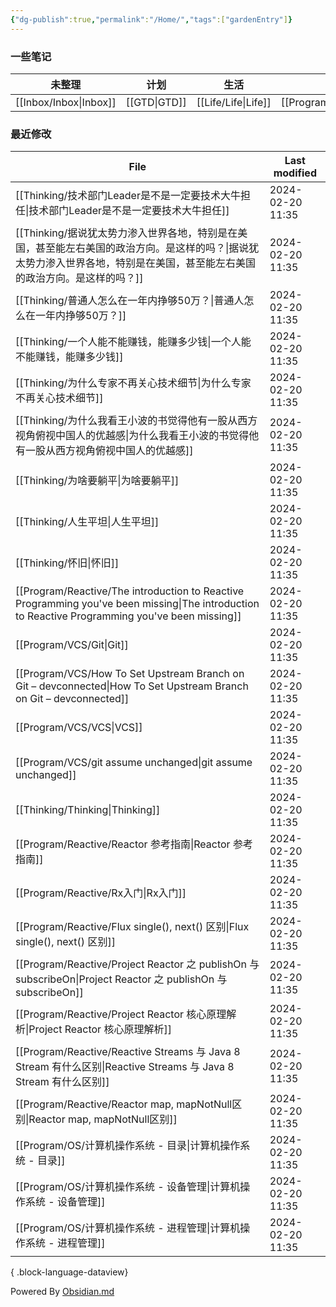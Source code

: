 ```yaml
---
{"dg-publish":true,"permalink":"/Home/","tags":["gardenEntry"]}
---
```



### 一些笔记

| 未整理 | 计划 | 生活 | 编程 | 思考 |
| ---- | ---- | ---- | ---- | ---- |
| [[Inbox/Inbox\|Inbox]] | [[GTD\|GTD]] | [[Life/Life\|Life]] | [[Program/Program\|Program]] | [[Thinking/Thinking\|Thinking]] |

### 最近修改

| File                                                                                                                                               | Last modified    |
| -------------------------------------------------------------------------------------------------------------------------------------------------- | ---------------- |
| [[Thinking/技术部门Leader是不是一定要技术大牛担任\|技术部门Leader是不是一定要技术大牛担任]]                                                                                     | 2024-02-20 11:35 |
| [[Thinking/据说犹太势力渗入世界各地，特别是在美国，甚至能左右美国的政治方向。是这样的吗？\|据说犹太势力渗入世界各地，特别是在美国，甚至能左右美国的政治方向。是这样的吗？]]                                                   | 2024-02-20 11:35 |
| [[Thinking/普通人怎么在一年内挣够50万？\|普通人怎么在一年内挣够50万？]]                                                                                                   | 2024-02-20 11:35 |
| [[Thinking/一个人能不能赚钱，能赚多少钱\|一个人能不能赚钱，能赚多少钱]]                                                                                                     | 2024-02-20 11:35 |
| [[Thinking/为什么专家不再关心技术细节\|为什么专家不再关心技术细节]]                                                                                                       | 2024-02-20 11:35 |
| [[Thinking/为什么我看王小波的书觉得他有一股从西方视角俯视中国人的优越感\|为什么我看王小波的书觉得他有一股从西方视角俯视中国人的优越感]]                                                                     | 2024-02-20 11:35 |
| [[Thinking/为啥要躺平\|为啥要躺平]]                                                                                                                       | 2024-02-20 11:35 |
| [[Thinking/人生平坦\|人生平坦]]                                                                                                                         | 2024-02-20 11:35 |
| [[Thinking/怀旧\|怀旧]]                                                                                                                             | 2024-02-20 11:35 |
| [[Program/Reactive/The introduction to Reactive Programming you've been missing\|The introduction to Reactive Programming you've been missing]] | 2024-02-20 11:35 |
| [[Program/VCS/Git\|Git]]                                                                                                                        | 2024-02-20 11:35 |
| [[Program/VCS/How To Set Upstream Branch on Git – devconnected\|How To Set Upstream Branch on Git – devconnected]]                              | 2024-02-20 11:35 |
| [[Program/VCS/VCS\|VCS]]                                                                                                                        | 2024-02-20 11:35 |
| [[Program/VCS/git assume unchanged\|git assume unchanged]]                                                                                      | 2024-02-20 11:35 |
| [[Thinking/Thinking\|Thinking]]                                                                                                                 | 2024-02-20 11:35 |
| [[Program/Reactive/Reactor 参考指南\|Reactor 参考指南]]                                                                                                 | 2024-02-20 11:35 |
| [[Program/Reactive/Rx入门\|Rx入门]]                                                                                                                 | 2024-02-20 11:35 |
| [[Program/Reactive/Flux single(), next() 区别\|Flux single(), next() 区别]]                                                                         | 2024-02-20 11:35 |
| [[Program/Reactive/Project Reactor 之 publishOn 与 subscribeOn\|Project Reactor 之 publishOn 与 subscribeOn]]                                       | 2024-02-20 11:35 |
| [[Program/Reactive/Project Reactor 核心原理解析\|Project Reactor 核心原理解析]]                                                                             | 2024-02-20 11:35 |
| [[Program/Reactive/Reactive Streams 与 Java 8 Stream 有什么区别\|Reactive Streams 与 Java 8 Stream 有什么区别]]                                             | 2024-02-20 11:35 |
| [[Program/Reactive/Reactor  map, mapNotNull区别\|Reactor  map, mapNotNull区别]]                                                                     | 2024-02-20 11:35 |
| [[Program/OS/计算机操作系统 - 目录\|计算机操作系统 - 目录]]                                                                                                       | 2024-02-20 11:35 |
| [[Program/OS/计算机操作系统 - 设备管理\|计算机操作系统 - 设备管理]]                                                                                                   | 2024-02-20 11:35 |
| [[Program/OS/计算机操作系统 - 进程管理\|计算机操作系统 - 进程管理]]                                                                                                   | 2024-02-20 11:35 |

{ .block-language-dataview}

Powered By [Obsidian.md](https://obsidian.md/)
